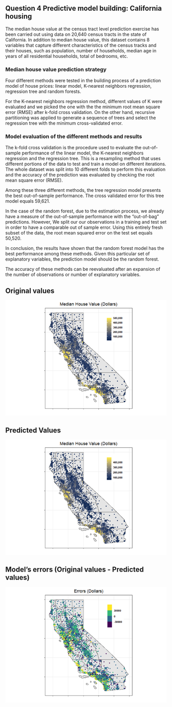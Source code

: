 ## Question 4 Predictive model building: California housing

The median house value at the census tract level prediction exercise has
been carried out using data on 20,640 census tracts in the state of
California. In addition to median house value, this dataset contains 8
variables that capture different characteristics of the census tracks
and their houses, such as population, number of households, median age
in years of all residential households, total of bedrooms, etc.

### Median house value prediction strategy

Four different methods were tested in the building process of a
prediction model of house prices: linear model, K-nearest neighbors
regression, regression tree and random forests.

For the K-nearest neighbors regression method, different values of K
were evaluated and we picked the one with the the minimum root mean
square error (RMSE) after k-fold cross validation. On the other hand,
recursive partitioning was applied to generate a sequence of trees and
select the regression tree with the minimum cross-validated error.

### Model evaluation of the different methods and results

The k-fold cross validation is the procedure used to evaluate the
out-of-sample performance of the linear model, the K-nearest neighbors
regression and the regression tree. This is a resampling method that
uses different portions of the data to test and train a model on
different iterations. The whole dataset was split into 10 different
folds to perform this evaluation and the accuracy of the prediction was
evaluated by checking the root mean square error (RMSE).

Among these three different methods, the tree regression model presents
the best out-of-sample performance. The cross validated error for this
tree model equals 59,621.

In the case of the random forest, due to the estimation process, we
already have a measure of the out-of-sample performance with the
“out-of-bag” predictions. However, We split our our observations in a
training and test set in order to have a comparable out of sample error.
Using this entirely fresh subset of the data, the root mean squared
error on the test set equals 50,520.

In conclusion, the results have shown that the random forest model has
the best performance among these methods. Given this particular set of
explanatory variables, the prediction model should be the random forest.

The accuracy of these methods can be reevaluated after an expansion of
the number of observations or number of explanatory variables.

## Original values

![](PS3_files/figure-markdown_strict/unnamed-chunk-3-1.png)

## Predicted Values

![](PS3_files/figure-markdown_strict/unnamed-chunk-4-1.png)

## Model’s errors (Original values - Predicted values)

![](PS3_files/figure-markdown_strict/unnamed-chunk-5-1.png)
